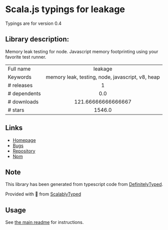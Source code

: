 
# Scala.js typings for leakage

Typings are for version 0.4

## Library description:
Memory leak testing for node. Javascript memory footprinting using your favorite test runner.

|                    |                 |
| ------------------ | :-------------: |
| Full name          | leakage |
| Keywords           | memory leak, testing, node, javascript, v8, heap |
| # releases         | 1 |
| # dependents       | 0.0 |
| # downloads        | 121.66666666666667 |
| # stars            | 1546.0 |

## Links
- [Homepage](https://github.com/andywer/leakage#readme)
- [Bugs](https://github.com/andywer/leakage/issues)
- [Repository](https://github.com/andywer/leakage)
- [Npm](https://www.npmjs.com/package/leakage)
    


## Note
This library has been generated from typescript code from [DefinitelyTyped](https://definitelytyped.org).

Provided with :purple_heart: from [ScalablyTyped](https://github.com/oyvindberg/ScalablyTyped)

## Usage
See [the main readme](../../readme.md) for instructions.



